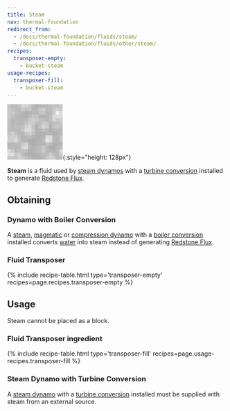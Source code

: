 ```yaml
---
title: Steam
nav: thermal-foundation
redirect_from:
  - /docs/thermal-foundation/fluids/steam/
  - /docs/thermal-foundation/fluids/other/steam/
recipes:
  transposer-empty:
    - bucket-steam
usage-recipes:
  transposer-fill:
    - bucket-steam
---
```


![Steam](/assets/images/thermal-foundation/steam.gif){:style="height: 128px"}


**Steam** is a fluid used by [steam dynamos](/docs/steam-dynamo/) with a
[turbine conversion](/docs/augment-turbine-conversion/) installed to generate
[Redstone Flux](/docs/redstone-flux/).


Obtaining
---------

### Dynamo with Boiler Conversion
A [steam](/docs/steam-dynamo/), [magmatic](/docs/magmatic-dynamo/) or
[compression dynamo](/docs/compression-dynamo/) with a [boiler
conversion](/docs/augment-boiler-conversion/) installed converts
[water](https://minecraft.gamepedia.com/Water) into steam instead of generating
[Redstone Flux](/docs/redstone-flux/).

### Fluid Transposer
{% include recipe-table.html type='transposer-empty' recipes=page.recipes.transposer-empty %}


Usage
-----

Steam cannot be placed as a block.

### Fluid Transposer ingredient
{% include recipe-table.html type='transposer-fill' recipes=page.usage-recipes.transposer-fill %}

### Steam Dynamo with Turbine Conversion
A [steam dynamo](/docs/steam-dynamo/) with a [turbine
conversion](/docs/augment-turbine-conversion/) installed must be supplied with
steam from an external source.
